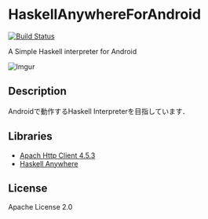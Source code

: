 # HaskellAnywhereForAndroid
[![Build Status](https://travis-ci.org/clockvoid/HaskellAnywhereForAndroid.svg?branch=master)](https://travis-ci.org/clockvoid/HaskellAnywhereForAndroid)

A Simple Haskell interpreter for Android

![Imgur](http://i.imgur.com/90KdDuCm.png, "Screenshot")

## Description
Androidで動作するHaskell Interpreterを目指しています．

## Libraries
* [Apach Http Client 4.5.3](https://hc.apache.org/httpcomponents-client-4.5.x/index.html)
* [Haskell Anywhere](https://github.com/clockvoid/HaskellAnywhere)

## License
Apache License 2.0
